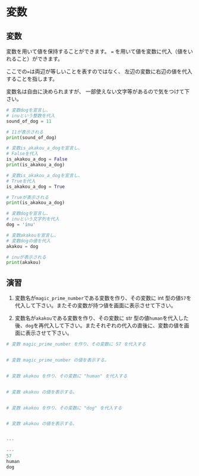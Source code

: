 # 変数

## 変数

変数を用いて値を保持することができます。
`=` を用いて値を変数に代入（値をいれること）ができます。

ここでの`=`は両辺が等しいことを表すのではなく、
左辺の変数に右辺の値を代入することを指します。

変数名は自由に決められますが、
一部使えない文字等があるので気をつけて下さい。

```py
# 変数dogを宣言し、
# inuという整数を代入
sound_of_dog = 11

# 11が表示される
print(sound_of_dog)

# 変数is_akakou_a_dogを宣言し、
# Falseを代入
is_akakou_a_dog = False
print(is_akakou_a_dog)

# 変数is_akakou_a_dogを宣言し、
# Trueを代入
is_akakou_a_dog = True

# Trueが表示される
print(is_akakou_a_dog)

# 変数dogを宣言し、
# inuという文字列を代入
dog = 'inu'

# 変数akakouを宣言し、
# 変数dogの値を代入
akakou = dog

# inuが表示される
print(akakou)
```

## 演習

1. 変数名が`magic_prime_number`である変数を作り、その変数に int 型の値`57`を代入して下さい。またその変数が持つ値を画面に表示させて下さい。

2. 変数名が`akakou`である変数を作り、その変数に str 型の値`human`を代入した後、`dog`を再代入して下さい。またそれぞれの代入の直後に、変数の値を画面に表示させて下さい。

```py
# 変数 magic_prime_number を作り、その変数に 57 を代入する


# 変数 magic_prime_number の値を表示する。


# 変数 akakou を作り、その変数に "human" を代入する


# 変数 akakou の値を表示する。


# 変数 akakou を作り、その変数に "dog" を代入する


# 変数 akakou の値を表示する。


---

---
57
human
dog
```
